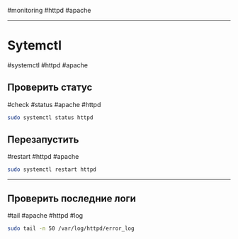 #monitoring #httpd #apache 

---
# Sytemctl
#systemctl #httpd #apache
## Проверить статус
#check #status #apache #httpd
```bash
sudo systemctl status httpd
```
## Перезапустить
#restart #httpd #apache 
```bash
sudo systemctl restart httpd
```

---

## Проверить последние логи
#tail #apache #httpd #log
```bash
sudo tail -n 50 /var/log/httpd/error_log
```
